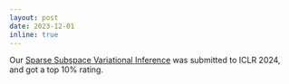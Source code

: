 ```yaml
---
layout: post
date: 2023-12-01
inline: true
---
```



Our [Sparse Subspace Variational Inference](https://openreview.net/forum?id=TskzCtpMEO&referrer=\%5BAuthor\%20Console\%5D(\%2Fgroup\%3Fid\%3DICLR.cc\%2F2024\%2FConference\%2FAuthors\%23your-submissions)) was submitted to ICLR 2024, and got a top 10% rating.